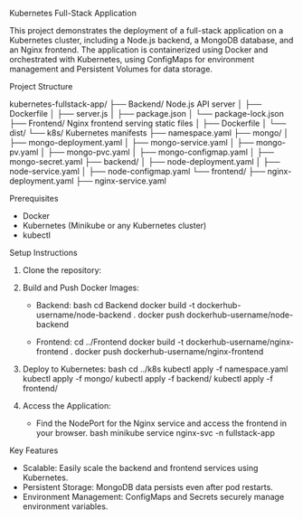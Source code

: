
 Kubernetes Full-Stack Application

This project demonstrates the deployment of a full-stack application on a Kubernetes cluster, including a Node.js backend, a MongoDB database, and an Nginx frontend. The application is containerized using Docker and orchestrated with Kubernetes, using ConfigMaps for environment management and Persistent Volumes for data storage.

 Project Structure


kubernetes-fullstack-app/
├── Backend/            Node.js API server
│   ├── Dockerfile
│   ├── server.js
│   ├── package.json
│   └── package-lock.json
├── Frontend/           Nginx frontend serving static files
│   ├── Dockerfile
│   └── dist/
└── k8s/                Kubernetes manifests
    ├── namespace.yaml
    ├── mongo/
    │   ├── mongo-deployment.yaml
    │   ├── mongo-service.yaml
    │   ├── mongo-pv.yaml
    │   ├── mongo-pvc.yaml
    │   ├── mongo-configmap.yaml
    │   ├── mongo-secret.yaml
    ├── backend/
    │   ├── node-deployment.yaml
    │   ├── node-service.yaml
    │   ├── node-configmap.yaml
    └── frontend/
        ├── nginx-deployment.yaml
        ├── nginx-service.yaml


 Prerequisites

- Docker
- Kubernetes (Minikube or any Kubernetes cluster)
- kubectl

 Setup Instructions

1. Clone the repository:
   
2. Build and Push Docker Images:
   - Backend:
     bash
     cd Backend
     docker build -t dockerhub-username/node-backend .
     docker push dockerhub-username/node-backend
     
   - Frontend:
     cd ../Frontend
     docker build -t dockerhub-username/nginx-frontend .
     docker push dockerhub-username/nginx-frontend
     

3. Deploy to Kubernetes:
   bash
   cd ../k8s
   kubectl apply -f namespace.yaml
   kubectl apply -f mongo/
   kubectl apply -f backend/
   kubectl apply -f frontend/
   

4. Access the Application:
   - Find the NodePort for the Nginx service and access the frontend in your browser.
     bash
     minikube service nginx-svc -n fullstack-app
     

 Key Features

- Scalable: Easily scale the backend and frontend services using Kubernetes.
- Persistent Storage: MongoDB data persists even after pod restarts.
- Environment Management: ConfigMaps and Secrets securely manage environment variables.
